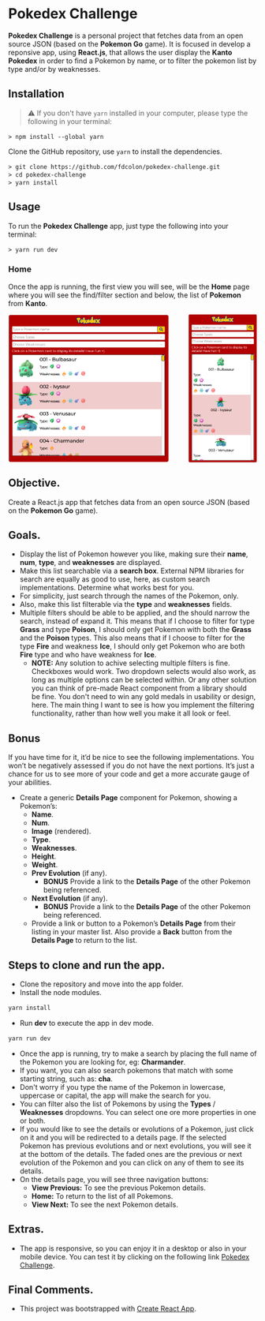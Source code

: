 # Pokedex Challenge

**Pokedex Challenge** is a personal project that fetches data from an open source JSON (based on the **Pokemon Go** game). It is focused in develop a reponsive app, using **React.js**, that allows the user display the **Kanto Pokedex** in order to find a Pokemon by name, or to filter the pokemon list by type and/or by weaknesses.

## Installation

> :warning: If you don't have `yarn` installed in your computer, please type the following in your terminal:

```
> npm install --global yarn
```

Clone the GitHub repository, use `yarn` to install the dependencies.

```
> git clone https://github.com/fdcolon/pokedex-challenge.git
> cd pokedex-challenge
> yarn install
```

## Usage

To run the **Pokedex Challenge** app, just type the following into your terminal:

```
> yarn run dev
```

### Home

Once the app is running, the first view you will see, will be the **Home** page where you will see the find/filter section and below, the list of **Pokemon** from **Kanto**.

<div style="display: flex; justify-content: space-between">
    <img src="https://github.com/fdcolon/pokedex-challenge/blob/main/public/screenshots/home-web-01.png" height="300">
    <img src="https://github.com/fdcolon/pokedex-challenge/blob/main/public/screenshots/home-mobile-01.png" height="300">
</div>

## Objective.
Create a React.js app that fetches data from an open source JSON (based on the **Pokemon Go** game).

## Goals.
- Display the list of Pokemon however you like, making sure their **name**, **num**, **type**, and **weaknesses** are displayed.
- Make this list searchable via a **search box**. External NPM libraries for search are equally as good to use, here, as custom search implementations. Determine what works best for you.
- For simplicity, just search through the names of the Pokemon, only.
- Also, make this list filterable via the **type** and **weaknesses** fields.
- Multiple filters should be able to be applied, and the should narrow the search, instead of expand it. This means that if I choose to filter for type **Grass** and type **Poison**, I should only get Pokemon with both the **Grass** and the **Poison** types. This also means that if I choose to filter for the type **Fire** and weakness **Ice**, I should only get Pokemon who are both **Fire** type and who have weakness for **Ice**.
    - **NOTE:** Any solution to achive selecting multiple filters is fine. Checkboxes would work. Two dropdown selects would also work, as long as multiple options can be selected within. Or any other solution you can think of pre-made React component from a library should be fine. You don't need to win any gold medals in usability or design, here. The main thing I want to see is how you implement the filtering functionality, rather than how well you make it all look or feel.

## Bonus
If you have time for it, it’d be nice to see the following implementations. You won’t be negatively assessed if you do not have the next portions. It’s just a chance for us to see more of your code and get a more accurate gauge of your abilities.

- Create a generic **Details Page** component for Pokemon, showing a Pokemon’s:
    - **Name**.
    - **Num**.
    - **Image** (rendered).
    - **Type**.
    - **Weaknesses**.
    - **Height**.
    - **Weight**.
    - **Prev Evolution** (if any).
        - **BONUS** Provide a link to the **Details Page** of the other Pokemon being referenced.
    - **Next Evolution** (if any).
        - **BONUS** Provide a link to the **Details Page** of the other Pokemon being referenced.
    - Provide a link or button to a Pokemon’s **Details Page** from their listing in your master list. Also provide a **Back** button from the **Details Page** to return to the list.

## Steps to clone and run the app.
- Clone the repository and move into the app folder.
- Install the node modules.
```javascript
yarn install
```
- Run **dev** to execute the app in dev mode.
```javascript
yarn run dev
```
- Once the app is running, try to make a search by placing the full name of the Pokemon you are looking for, eg: **Charmander**.
- If you want, you can also search pokemons that match with some starting string, such as: **cha**.
- Don't worry if you type the name of the Pokemon in lowercase, uppercase or capital, the app will make the search for you.
- You can filter also the list of Pokemons by using the **Types** / **Weaknesses** dropdowns. You can select one ore more properties in one or both.
- If you would like to see the details or evolutions of a Pokemon, just click on it and you will be redirected to a details page. If the selected Pokemon has previous evolutions and or next evolutions, you will see it at the bottom of the details. The faded ones are the previous or next evolution of the Pokemon and you can click on any of them to see its details.
- On the details page, you will see three navigation buttons:
    - **View Previous:** To see the previous Pokemon details.
    - **Home:** To return to the list of all Pokemons.
    - **View Next:** To see the next Pokemon details.

## Extras.
- The app is responsive, so you can enjoy it in a desktop or also in your mobile device. You can test it by clicking on the following link [Pokedex Challenge](https://dcolon-pokedex-challenge.herokuapp.com/).

## Final Comments.
- This project was bootstrapped with [Create React App](https://github.com/facebook/create-react-app).